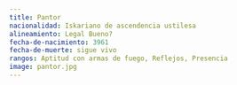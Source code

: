 ```yaml
---
title: Pantor
nacionalidad: Iskariano de ascendencia ustilesa
alineamiento: Legal Bueno?
fecha-de-nacimiento: 3961
fecha-de-muerte: sigue vivo
rangos: Aptitud con armas de fuego, Reflejos, Presencia
image: pantor.jpg
---
```


